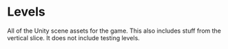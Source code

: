 # Levels
All of the Unity scene assets for the game. This also includes stuff from the vertical slice. It does not include testing levels.
